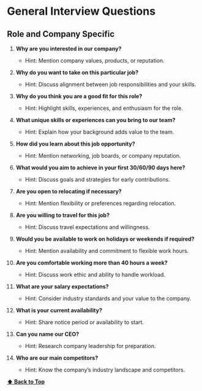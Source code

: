 # General Interview Questions

## Role and Company Specific

1. **Why are you interested in our company?**

   - Hint: Mention company values, products, or reputation.

2. **Why do you want to take on this particular job?**

   - Hint: Discuss alignment between job responsibilities and your skills.

3. **Why do you think you are a good fit for this role?**

   - Hint: Highlight skills, experiences, and enthusiasm for the role.

4. **What unique skills or experiences can you bring to our team?**

   - Hint: Explain how your background adds value to the team.

5. **How did you learn about this job opportunity?**

   - Hint: Mention networking, job boards, or company reputation.

6. **What would you aim to achieve in your first 30/60/90 days here?**

   - Hint: Discuss goals and strategies for early contributions.

7. **Are you open to relocating if necessary?**

   - Hint: Mention flexibility or preferences regarding relocation.

8. **Are you willing to travel for this job?**

   - Hint: Discuss travel expectations and willingness.

9. **Would you be available to work on holidays or weekends if required?**

   - Hint: Mention availability and commitment to flexible work hours.

10. **Are you comfortable working more than 40 hours a week?**

    - Hint: Discuss work ethic and ability to handle workload.

11. **What are your salary expectations?**

    - Hint: Consider industry standards and your value to the company.

12. **What is your current availability?**

    - Hint: Share notice period or availability to start.

13. **Can you name our CEO?**

    - Hint: Research company leadership for preparation.

14. **Who are our main competitors?**
    - Hint: Know the company’s industry landscape and competitors.

**[⬆ Back to Top](#role-and-company-specific)**
